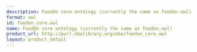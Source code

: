 ```yaml
---
description: FoodOn core ontology (currently the same as foodon.owl)
format: owl
id: foodon_core.owl
name: FoodOn core ontology (currently the same as foodon.owl)
product_url: http://purl.obolibrary.org/obo/foodon_core.owl
layout: product_detail
---
```

